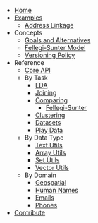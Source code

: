 * [Home](index.md)
* [Examples](examples/patent_deduplication.ipynb)
    * [Address Linkage](examples/address_linkage.ipynb)
* Concepts
    * [Goals and Alternatives](concepts/goals_and_alternatives.md)
    * [Fellegi-Sunter Model](concepts/fs.md)
    * [Versioning Policy](concepts/versioning.md)
* Reference
    * [Core API](reference/core.md)
    * By Task
        * [EDA](reference/eda.md)
        * [Joining](reference/join.md)
        * [Comparing](reference/compare.md)
            * [Fellegi-Sunter](reference/fs.md)
        * [Clustering](reference/cluster.md)
        * [Datasets](reference/datasets.md)
        * [Play Data](reference/playdata.md)
    * By Data Type
        * [Text Utils](reference/text.md)
        * [Array Utils](reference/arrays.md)
        * [Set Utils](reference/sets.md)
        * [Vector Utils](reference/vectors.md)
    * By Domain
        * [Geospatial](reference/lib/geo.md)
        * [Human Names](reference/lib/name.md)
        * [Emails](reference/lib/email.md)
        * [Phones](reference/lib/phone.md)
* [Contribute](contributing.md)
